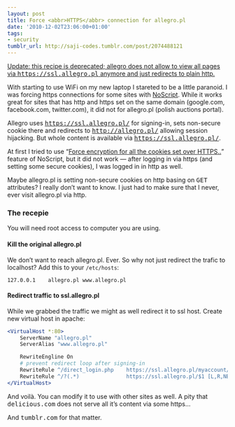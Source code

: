 ```yaml
---
layout: post
title: Force <abbr>HTTPS</abbr> conn­ection for allegro.pl
date: '2010-12-02T23:06:00+01:00'
tags:
- security
tumblr_url: http://saji-codes.tumblr.com/post/2074488121
---
```

<ins class=block>
  Update:
  this recipe is deprecated; allegro does not allow to view all pages
  via <tt>https://ssl.allegro.pl</tt> anymore and just redirects to
  plain http.
</ins>

With starting to use WiFi on my new laptop I stareted to be a little
paranoid.  I was forcing https connections for some sites with
[NoScript].
While it works great for sites that has http and https set on
the same domain (google.com, facebook.com, twitter.com),
it did not for allegro.pl (polish auctions portal).

Allegro uses <tt>https://ssl.allegro.pl/</tt> for signing-in,
sets non-secure cookie there and redirects to <tt>http://allegro.pl/</tt>
allowing session hijacking. But whole content is available
via <tt>https://ssl.allegro.pl/</tt>.

At first I tried to use
<q>[Force encryption for all the cookies set over <abbr>HTTPS</abbr>..][NoScriptQ6.4]</q>
feature of NoScript, but it did not work — after logging in via https
(and setting some secure cookies),
I was logged in in http as well.

Maybe allegro.pl is setting non-secure cookies on http basing on <tt>GET</tt> attributes?
I really don’t want to know.
I just had to make sure that I never, ever visit allegro.pl via http.

### The recepie

You will need root access to computer you are using.

#### Kill the original allegro.pl

We don’t want to reach allegro.pl. Ever.
So why not just redirect the trafic to localhost?
Add this to your `/etc/hosts`:

```
127.0.0.1    allegro.pl www.allegro.pl
```

#### Redirect traffic to ssl.allegro.pl

While we grabbed the traffic we might as well redirect it to ssl host.
Create new virtual host in apache:

```apache
<VirtualHost *:80>
    ServerName "allegro.pl"
    ServerAlias "www.allegro.pl"

    RewriteEngline On
    # prevent redirect loop after signing-in
    RewriteRule ^/direct_login.php    https://ssl.allegro.pl/myaccount/ [L,R,NE]
    RewriteRule ^/?(.*)               https://ssl.allegro.pl/$1 [L,R,NE]
</VirtualHost>
```

And voilà.
You can modify it to use with other sites as well.
A pity that <tt>delicious.com</tt> does not serve
all it’s content via some https…

And <tt>tumblr.com</tt> for that matter.



[NoScript]: http://noscript.net/
[NoScriptQ6.4]: http://noscript.net/faq#qa6_4
